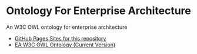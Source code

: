 # Ontology For Enterprise Architecture

An W3C OWL ontology for enterprise architecture

* [GitHub Pages Sites for this repository](https://zombiemaker.github.io/enterprise-architecture-ontology/)
* [EA W3C OWL Ontology (Current Version)](https://raw.githubusercontent.com/zombiemaker/enterprise-architecture-ontology/main/enterprise-architecture.owl)